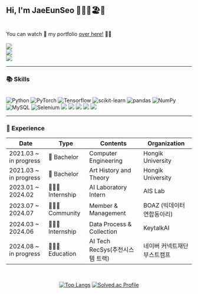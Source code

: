 <!--
**JaeEunSeo/JaeEunSeo** is a ✨ _special_ ✨ repository because its `README.md` (this file) appears on your GitHub profile.

Here are some ideas to get you started:

- 🔭 I’m currently working on ...
- 🌱 I’m currently learning ...
- 👯 I’m looking to collaborate on ...
- 🤔 I’m looking for help with ...
- 💬 Ask me about ...
- 📫 How to reach me: ...
- 😄 Pronouns: ...
- ⚡ Fun fact: ...
-->
<div align = "left">

## Hi, I'm JaeEunSeo 👋🏼👗🏖️🎀

<br>
You can watch 👀 my portfolio <a href="https://jaeeunseo.github.io/portfolio-github/">over here!</a> 🪹🪺
<br><br>
<div>
<a href="https://summergurl.tistory.com/" target="_blank">
<img src="https://img.shields.io/badge/Tistory-000000.svg?style=flat-square&logo=Tistory&logoColor=white"/>
</a>
</div>
<div>
<a href="mailto:jjjaeunn@gmail.com" target="_blank">
<img src="https://img.shields.io/badge/Gmail-EA4335.svg?style=flat-square&logo=Gmail&logoColor=white"/>
</a>  
</div>
<div>
<a href="https://www.instagram.com/jjjaeunn" target="_blank">
<img src="https://img.shields.io/badge/Instagram-E4405F.svg?style=flat-square&logo=Instagram&logoColor=white"/>
</a>
</div>

---
### 📚 Skills

<br>

<img alt="Python" src ="https://img.shields.io/badge/Python-3776AB.svg?&style=flat-square&logo=Python&logoColor=white"/>
<img alt="PyTorch" src ="https://img.shields.io/badge/PyTorch-EE4C2C.svg?&style=flat-square&logo=PyTorch&logoColor=white"/>
<img alt="Tensorflow" src ="https://img.shields.io/badge/Tensorflow-FF6F00.svg?&style=flat-square&logo=Tensorflow&logoColor=white"/>
<img alt="scikit-learn" src ="https://img.shields.io/badge/scikit learn-F7931E.svg?&style=flat-square&logo=scikit-learn&logoColor=white"/>
<img alt="pandas" src ="https://img.shields.io/badge/pandas-150458.svg?&style=flat-square&logo=pandas&logoColor=white"/>
<img alt="NumPy" src ="https://img.shields.io/badge/NumPy-013243.svg?&style=flat-square&logo=NumPy&logoColor=white"/>
<br>
<img alt="MySQL" src="https://img.shields.io/badge/MySQL-4479A1?style=flat-square&logo=MySQL&logoColor=white"/>
<img alt="Selenium" src="https://img.shields.io/badge/Selenium-43B02A?style=flat-square&logo=Selenium&logoColor=white"/>
<img src="https://img.shields.io/badge/django-092E20?style=flat-square&logo=django&logoColor=white"/>
<img src="https://img.shields.io/badge/MariaDB-003545?style=flat-square&logo=mariaDB&logoColor=white"/>
<img src="https://img.shields.io/badge/C++-00599C?style=flat-square&logo=C%2B%2B&logoColor=white"/>
<img src="https://img.shields.io/badge/JavaScript-F7DF1E?style=flat-square&logo=javascript&logoColor=black"/>
<img src="https://img.shields.io/badge/Flask-000000?style=flat-square&logo=flask&logoColor=white"/>

---
### 🚀 Experience

| Date                  | Type          | Contents                            | Organization               |
| --------------------- | ------------- | ----------------------------------- | -------------------------- |
| 2021.03 ~ in progress | 🏫 Bachelor  | Computer Engineering | Hongik University          |
| 2021.03 ~ in progress | 🏫 Bachelor  | Art History and Theory | Hongik University          |
| 2023.01 ~ 2024.02     | 👩🏻‍💻 Internship | AI Laboratory Intern                          | AIS Lab                    |
| 2023.07 ~ 2024.07 | 👩🏻‍💻 Community  | Member & Management                 | BOAZ (빅데이터 연합동아리) |
| 2024.03 ~ 2024.06     | 👩🏻‍💻 Internship | Data Process & Collection           | KeytalkAI                  |
| 2024.08 ~ in progress    | 👩🏻‍💻 Education | AI Tech RecSys(추천시스템 트랙)           | 네이버 커넥트재단 부스트캠프                  |

<br>
<div align =center>

[![Top Langs](https://github-readme-stats.vercel.app/api/top-langs/?username=JaeEunSeo)](https://github.com/anuraghazra/github-readme-stats) 
[![Solved.ac Profile](http://mazassumnida.wtf/api/v2/generate_badge?boj=itws009)](https://solved.ac/itws009/)



</div>
<div>
